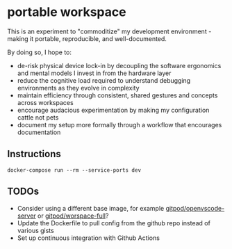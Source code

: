 # portable workspace

This is an experiment to "commoditize" my development environment - making it portable, reproducible, and well-documented.

By doing so, I hope to:

- de-risk physical device lock-in by decoupling the software ergonomics and mental models I invest in from the hardware layer
- reduce the cognitive load required to understand debugging environments as they evolve in complexity
- maintain efficiency through consistent, shared gestures and concepts across workspaces
- encourage audacious experimentation by making my configuration cattle not pets
- document my setup more formally through a workflow that encourages documentation

## Instructions

```
docker-compose run --rm --service-ports dev
```

## TODOs

- Consider using a different base image, for example [gitpod/openvscode-server](https://github.com/gitpod-io/openvscode-server/) or [gitpod/worspace-full](https://github.com/gitpod-io/workspace-images)?
- Update the Dockerfile to pull config from the github repo instead of various gists
- Set up continuous integration with Github Actions
